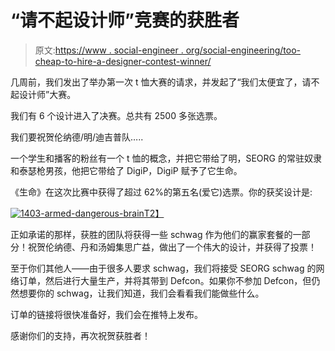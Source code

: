 # “请不起设计师”竞赛的获胜者

> 原文:[https://www . social-engineer . org/social-engineering/too-cheap-to-hire-a-designer-contest-winner/](https://www.social-engineer.org/social-engineering/too-cheap-to-hire-a-designer-contest-winner/)

几周前，我们发出了举办第一次 t 恤大赛的请求，并发起了“我们太便宜了，请不起设计师”大赛。

我们有 6 个设计进入了决赛。总共有 2500 多张选票。

我们要祝贺伦纳德/明/迪吉普队…..

一个学生和播客的粉丝有一个 t 恤的概念，并把它带给了明，SEORG 的常驻奴隶和泰瑟枪男孩，他把它带给了 DigiP，DigiP 赋予了它生命。

《生命》在这次比赛中获得了超过 62%的第五名(爱它)选票。你的获奖设计是:

[![](../Images/0801835ee381ed3c3631ae48e712a401.png "1403-armed-dangerous-brain")T2】](https://www.social-engineer.org/social-engineering/too-cheap-to-hire-a-designer-contest-winner/attachment/1403-armed-dangerous-brain/)

正如承诺的那样，获胜的团队将获得一些 schwag 作为他们的赢家套餐的一部分！祝贺伦纳德、丹和汤姆集思广益，做出了一个伟大的设计，并获得了投票！

至于你们其他人——由于很多人要求 schwag，我们将接受 SEORG schwag 的网络订单，然后进行大量生产，并将其带到 Defcon。如果你不参加 Defcon，但仍然想要你的 schwag，让我们知道，我们会看看我们能做些什么。

订单的链接将很快准备好，我们会在推特上发布。

感谢你们的支持，再次祝贺获胜者！
